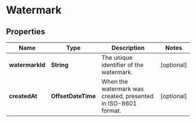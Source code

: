 

# Watermark


## Properties

| Name | Type | Description | Notes |
|------------ | ------------- | ------------- | -------------|
|**watermarkId** | **String** | The unique identifier of the watermark. |  [optional] |
|**createdAt** | **OffsetDateTime** | When the watermark was created, presented in ISO-8601 format. |  [optional] |




